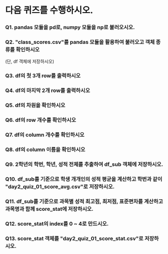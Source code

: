 # 다음 퀴즈를 수행하시오.

### Q1. pandas 모듈을 pd로, numpy 모듈을 np로 불러오시오.

### Q2. "class_scores.csv"를 pandas 모듈을 활용하여 불러오고 객체 종류를 확인하시오
(단, df 객체에 저장하시오)

### Q3. df의 첫 3개 row를 출력하시오

### Q4. df의 마지막 2개 row를 출력하시오

### Q5. df의 차원을 확인하시오

### Q6. df의 row 개수를 확인하시오

### Q7. df의 column 개수를 확인하시오

### Q8. df의 column 이름을 확인하시오

### Q9. 2학년의 학번, 학년, 성적 전체를 추출하여 df_sub 객체에 저장하시오.
 
### Q10. df_sub를 기준으로 학생 개개인의 성적 평균을 계산하고 학번과 같이 "day2_quiz_01_score_avg.csv"로 저장하시오.

### Q11. df_sub를 기준으로 과목별 성적 최고점, 최저점, 표준편차를 계산하고 과목명과 함께 score_stat에 저장하시오.

### Q12. score_stat의 index를 0 ~ 4로 만드시오.

### Q13. score_stat 객체를 "day2_quiz_01_score_stat.csv"로 저장하시오.
